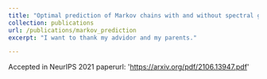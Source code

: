 ```yaml
---
title: "Optimal prediction of Markov chains with and without spectral gap"
collection: publications
url: /publications/markov_prediction
excerpt: "I want to thank my advidor and my parents."

---
```

Accepted in NeurIPS 2021
paperurl: 'https://arxiv.org/pdf/2106.13947.pdf'


